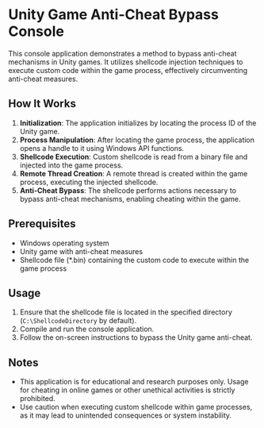 # Unity Game Anti-Cheat Bypass Console

This console application demonstrates a method to bypass anti-cheat mechanisms in Unity games. It utilizes shellcode injection techniques to execute custom code within the game process, effectively circumventing anti-cheat measures.

## How It Works

1. **Initialization**: The application initializes by locating the process ID of the Unity game.
2. **Process Manipulation**: After locating the game process, the application opens a handle to it using Windows API functions.
3. **Shellcode Execution**: Custom shellcode is read from a binary file and injected into the game process.
4. **Remote Thread Creation**: A remote thread is created within the game process, executing the injected shellcode.
5. **Anti-Cheat Bypass**: The shellcode performs actions necessary to bypass anti-cheat mechanisms, enabling cheating within the game.

## Prerequisites

- Windows operating system
- Unity game with anti-cheat measures
- Shellcode file (*.bin) containing the custom code to execute within the game process

## Usage

1. Ensure that the shellcode file is located in the specified directory (`C:\ShellcodeDirectory` by default).
2. Compile and run the console application.
3. Follow the on-screen instructions to bypass the Unity game anti-cheat.

## Notes

- This application is for educational and research purposes only. Usage for cheating in online games or other unethical activities is strictly prohibited.
- Use caution when executing custom shellcode within game processes, as it may lead to unintended consequences or system instability.
